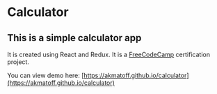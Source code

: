 # Calculator

## This is a simple calculator app

It is created using React and Redux.
It is a [FreeCodeCamp](https://freecodecamp.org) certification project.

You can view demo here: [https://akmatoff.github.io/calculator](https://akmatoff.github.io/calculator)
